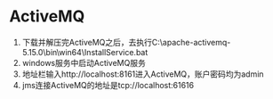# ActiveMQ
1. 下载并解压完ActiveMQ之后，去执行C:\apache-activemq-5.15.0\bin\win64\InstallService.bat
2. windows服务中启动ActiveMQ服务
3. 地址栏输入http://localhost:8161进入ActiveMQ，账户密码均为admin
4. jms连接ActiveMQ的地址是tcp://localhost:61616
